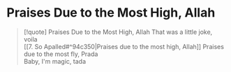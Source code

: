 # Praises Due to the Most High, Allah

> [!quote] Praises Due to the Most High, Allah
That was a little joke, voila  
[[7. So Apalled#^94c350|Praises due to the most high, Allah]]
Praises due to the most fly, Prada  
Baby, I'm magic, tada
